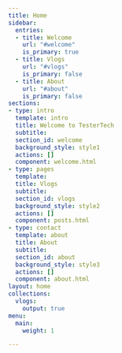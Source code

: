 ```yaml
---
title: Home
sidebar:
  entries:
  - title: Welcome
    url: "#welcome"
    is_primary: true
  - title: Vlogs
    url: "#vlogs"
    is_primary: false
  - title: About
    url: "#about"
    is_primary: false
sections:
- type: intro
  template: intro
  title: Welcome to TesterTech
  subtitle: 
  section_id: welcome
  background_style: style1
  actions: []
  component: welcome.html
- type: pages
  template: 
  title: Vlogs
  subtitle: 
  section_id: vlogs
  background_style: style2
  actions: []
  component: posts.html
- type: contact
  template: about
  title: About
  subtitle: 
  section_id: about
  background_style: style3
  actions: []
  component: about.html
layout: home
collections:
  vlogs:
    output: true
menu:
  main:
    weight: 1

---
```

